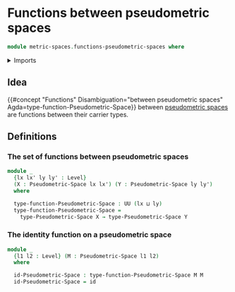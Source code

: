# Functions between pseudometric spaces

```agda
module metric-spaces.functions-pseudometric-spaces where
```

<details><summary>Imports</summary>

```agda
open import foundation.function-types
open import foundation.universe-levels

open import metric-spaces.pseudometric-spaces
```

</details>

## Idea

{{#concept "Functions" Disambiguation="between pseudometric spaces" Agda=type-function-Pseudometric-Space}}
between [pseudometric spaces](metric-spaces.pseudometric-spaces.md) are
functions between their carrier types.

## Definitions

### The set of functions between pseudometric spaces

```agda
module _
  {lx lx' ly ly' : Level}
  (X : Pseudometric-Space lx lx') (Y : Pseudometric-Space ly ly')
  where

  type-function-Pseudometric-Space : UU (lx ⊔ ly)
  type-function-Pseudometric-Space =
    type-Pseudometric-Space X → type-Pseudometric-Space Y
```

### The identity function on a pseudometric space

```agda
module _
  {l1 l2 : Level} (M : Pseudometric-Space l1 l2)
  where

  id-Pseudometric-Space : type-function-Pseudometric-Space M M
  id-Pseudometric-Space = id
```
